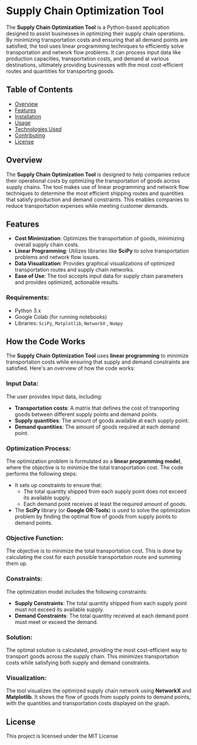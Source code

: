 # Supply Chain Optimization Tool

The **Supply Chain Optimization Tool** is a Python-based application designed to assist businesses in optimizing their supply chain operations. By minimizing transportation costs and ensuring that all demand points are satisfied, the tool uses linear programming techniques to efficiently solve transportation and network flow problems. It can process input data like production capacities, transportation costs, and demand at various destinations, ultimately providing businesses with the most cost-efficient routes and quantities for transporting goods.

## Table of Contents

- [Overview](#overview)
- [Features](#features)
- [Installation](#installation)
- [Usage](#usage)
- [Technologies Used](#technologies-used)
- [Contributing](#contributing)
- [License](#license)

## Overview

The **Supply Chain Optimization Tool** is designed to help companies reduce their operational costs by optimizing the transportation of goods across supply chains. The tool makes use of linear programming and network flow techniques to determine the most efficient shipping routes and quantities that satisfy production and demand constraints. This enables companies to reduce transportation expenses while meeting customer demands.

## Features

- **Cost Minimization**: Optimizes the transportation of goods, minimizing overall supply chain costs.
- **Linear Programming**: Utilizes libraries like **SciPy** to solve transportation problems and network flow issues.
- **Data Visualization**: Provides graphical visualizations of optimized transportation routes and supply chain networks.
- **Ease of Use**: The tool accepts input data for supply chain parameters and provides optimized, actionable results.


### Requirements:
- Python 3.x
- Google Colab (for running notebooks)
- Libraries: `SciPy`, `Matplotlib`, `NetworkX` , `Numpy`

## How the Code Works

The **Supply Chain Optimization Tool** uses **linear programming** to minimize transportation costs while ensuring that supply and demand constraints are satisfied. Here's an overview of how the code works:

### Input Data:
The user provides input data, including:
- **Transportation costs**: A matrix that defines the cost of transporting goods between different supply points and demand points.
- **Supply quantities**: The amount of goods available at each supply point.
- **Demand quantities**: The amount of goods required at each demand point.

### Optimization Process:
The optimization problem is formulated as a **linear programming model**, where the objective is to minimize the total transportation cost. The code performs the following steps:
- It sets up constraints to ensure that:
  - The total quantity shipped from each supply point does not exceed its available supply.
  - Each demand point receives at least the required amount of goods.
- The **SciPy** library (or **Google OR-Tools**) is used to solve the optimization problem by finding the optimal flow of goods from supply points to demand points.

### Objective Function:
The objective is to minimize the total transportation cost. This is done by calculating the cost for each possible transportation route and summing them up.

### Constraints:
The optimization model includes the following constraints:
- **Supply Constraints**: The total quantity shipped from each supply point must not exceed its available supply.
- **Demand Constraints**: The total quantity received at each demand point must meet or exceed the demand.

### Solution:
The optimal solution is calculated, providing the most cost-efficient way to transport goods across the supply chain. This minimizes transportation costs while satisfying both supply and demand constraints.

### Visualization:
The tool visualizes the optimized supply chain network using **NetworkX** and **Matplotlib**. It shows the flow of goods from supply points to demand points, with the quantities and transportation costs displayed on the graph.

## License
This project is licensed under the MIT License
